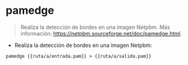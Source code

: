 # pamedge

> Realiza la detección de bordes en una imagen Netpbm.
> Más información: <https://netpbm.sourceforge.net/doc/pamedge.html>.

- Realiza la detección de bordes en una imagen Netpbm:

`pamedge {{ruta/a/entrada.pam}} > {{ruta/a/salida.pam}}`
